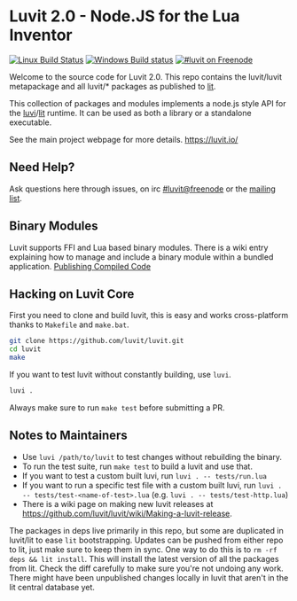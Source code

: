 # Luvit 2.0 - Node.JS for the Lua Inventor

[![Linux Build Status](https://travis-ci.org/zhaozg/luvit.svg?branch=master)](https://travis-ci.org/zhaozg/luvit)
[![Windows Build status](https://ci.appveyor.com/api/projects/status/96kv3mqhrd5hvt56/branch/master?svg=true)](https://ci.appveyor.com/project/zhaozg/luvit)
[![#luvit on Freenode](https://img.shields.io/Freenode/%23luvit.png)](https://webchat.freenode.net/?channels=luvit)


Welcome to the source code for Luvit 2.0.  This repo contains the luvit/luvit metapackage and all luvit/* packages as published to [lit][].

This collection of packages and modules implements a node.js style API for the [luvi][]/[lit][] runtime.  It can be used as both a library or a standalone executable.

See the main project webpage for more details. <https://luvit.io/>

## Need Help?

Ask questions here through issues, on irc [#luvit@freenode](irc://chat.freenode.net/luvit) or the [mailing list](https://groups.google.com/forum/#!forum/luvit).

## Binary Modules

Luvit supports FFI and Lua based binary modules. There is a wiki entry
explaining how to manage and include a binary module within a bundled
application. [Publishing Compiled Code][]

## Hacking on Luvit Core

First you need to clone and build luvit, this is easy and works cross-platform thanks to `Makefile` and `make.bat`.

```sh
git clone https://github.com/luvit/luvit.git
cd luvit
make
```

If you want to test luvit without constantly building, use `luvi`.

```sh
luvi . 
```

Always make sure to run `make test` before submitting a PR.

## Notes to Maintainers

 - Use `luvi /path/to/luvit` to test changes without rebuilding the binary.
 - To run the test suite, run `make test` to build a luvit and use that.
 - If you want to test a custom built luvi, run `luvi . -- tests/run.lua`
 - If you want to run a specific test file with a custom built luvi, run `luvi . -- tests/test-<name-of-test>.lua` (e.g. `luvi . -- tests/test-http.lua`)
 - There is a wiki page on making new luvit releases at <https://github.com/luvit/luvit/wiki/Making-a-luvit-release>.

The packages in deps live primarily in this repo, but some are duplicated in
luvit/lit to ease `lit` bootstrapping.  Updates can be pushed from either repo
to lit, just make sure to keep them in sync.  One way to do this is to `rm -rf
deps && lit install`.  This will install the latest version of all the
packages from lit.  Check the diff carefully to make sure you're not undoing
any work.  There might have been unpublished changes locally in luvit that
aren't in the lit central database yet.

[Publishing Compiled Code]: https://github.com/luvit/lit/wiki/Publishing-Compiled-Code
[lit]: https://github.com/luvit/lit/
[luvi]: https://github.com/luvit/luvi/
